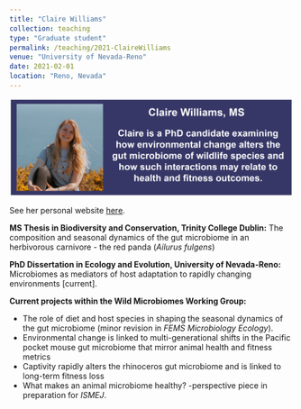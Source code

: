 ```yaml
---
title: "Claire Williams"
collection: teaching
type: "Graduate student"
permalink: /teaching/2021-ClaireWilliams
venue: "University of Nevada-Reno"
date: 2021-02-01
location: "Reno, Nevada"
---
```

<p align='center'>
	<img src='/images/CEW.png' width='750px'>
</p> 

See her personal website [here](<https://claireewilliams.github.io/>).


<b>MS Thesis in Biodiversity and Conservation, Trinity College Dublin:</b> 
The composition and seasonal dynamics of the gut microbiome in an herbivorous carnivore - the red panda (<i>Ailurus fulgens</i>) 

<b>PhD Dissertation in Ecology and Evolution, University of Nevada-Reno:</b>
Microbiomes as mediators of host adaptation to rapidly changing environments [current].

<b>Current projects within the Wild Microbiomes Working Group: </b>
*  The role of diet and host species in shaping the seasonal dynamics of the gut microbiome (minor revision in <i>FEMS Microbiology Ecology</i>).
* Environmental change is linked to multi-generational shifts in the Pacific pocket mouse gut microbiome that mirror animal health and fitness metrics
* Captivity rapidly alters the rhinoceros gut microbiome and is linked to long-term fitness loss
* What makes an animal microbiome healthy? -perspective piece in preparation for <i>ISMEJ</i>.